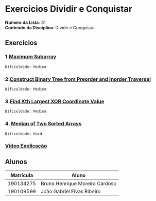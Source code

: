 # Exercicios Dividir e Conquistar


**Número da Lista**: 31<br>
**Conteúdo da Disciplina**: Dividir e Conquistar<br>


## Exercicios

### 1.[Maximum Subarray](https://leetcode.com/problems/maximum-subarray/description/)

```
Dificuldade: Medium
```

### 2.[Construct Binary Tree from Preorder and Inorder Traversal](https://leetcode.com/problems/construct-binary-tree-from-preorder-and-inorder-traversal/description/)


```
Dificuldade: Medium
```

### 3.[Find Kth Largest XOR Coordinate Value](https://leetcode.com/problems/find-kth-largest-xor-coordinate-value/description/)

```
Dificuldade: Medium 
```


### 4. [Median of Two Sorted Arrays](https://leetcode.com/problems/median-of-two-sorted-arrays/description/)

```
Dificuldade: Hard
```

### [Vídeo Explicação](https://youtu.be/y2JmFdPRKtY)

## Alunos
| Matrícula | Aluno                          |
|-----------|--------------------------------|
| 190134275 | Bruno Henrique Moreira Cardoso |
| 190109599 | João Gabriel Elvas Ribeiro     |

